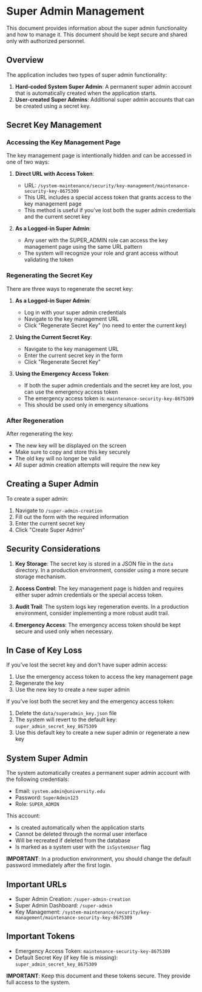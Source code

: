 # Super Admin Management

This document provides information about the super admin functionality and how to manage it. This document should be kept secure and shared only with authorized personnel.

## Overview

The application includes two types of super admin functionality:

1. **Hard-coded System Super Admin**: A permanent super admin account that is automatically created when the application starts.
2. **User-created Super Admins**: Additional super admin accounts that can be created using a secret key.

## Secret Key Management

### Accessing the Key Management Page

The key management page is intentionally hidden and can be accessed in one of two ways:

1. **Direct URL with Access Token**:

   - URL: `/system-maintenance/security/key-management/maintenance-security-key-8675309`
   - This URL includes a special access token that grants access to the key management page
   - This method is useful if you've lost both the super admin credentials and the current secret key

2. **As a Logged-in Super Admin**:
   - Any user with the SUPER_ADMIN role can access the key management page using the same URL pattern
   - The system will recognize your role and grant access without validating the token

### Regenerating the Secret Key

There are three ways to regenerate the secret key:

1. **As a Logged-in Super Admin**:

   - Log in with your super admin credentials
   - Navigate to the key management URL
   - Click "Regenerate Secret Key" (no need to enter the current key)

2. **Using the Current Secret Key**:

   - Navigate to the key management URL
   - Enter the current secret key in the form
   - Click "Regenerate Secret Key"

3. **Using the Emergency Access Token**:
   - If both the super admin credentials and the secret key are lost, you can use the emergency access token
   - The emergency access token is: `maintenance-security-key-8675309`
   - This should be used only in emergency situations

### After Regeneration

After regenerating the key:

- The new key will be displayed on the screen
- Make sure to copy and store this key securely
- The old key will no longer be valid
- All super admin creation attempts will require the new key

## Creating a Super Admin

To create a super admin:

1. Navigate to `/super-admin-creation`
2. Fill out the form with the required information
3. Enter the current secret key
4. Click "Create Super Admin"

## Security Considerations

1. **Key Storage**: The secret key is stored in a JSON file in the `data` directory. In a production environment, consider using a more secure storage mechanism.

2. **Access Control**: The key management page is hidden and requires either super admin credentials or the special access token.

3. **Audit Trail**: The system logs key regeneration events. In a production environment, consider implementing a more robust audit trail.

4. **Emergency Access**: The emergency access token should be kept secure and used only when necessary.

## In Case of Key Loss

If you've lost the secret key and don't have super admin access:

1. Use the emergency access token to access the key management page
2. Regenerate the key
3. Use the new key to create a new super admin

If you've lost both the secret key and the emergency access token:

1. Delete the `data/superadmin_key.json` file
2. The system will revert to the default key: `super_admin_secret_key_8675309`
3. Use this default key to create a new super admin or regenerate a new key

## System Super Admin

The system automatically creates a permanent super admin account with the following credentials:

- Email: `system.admin@university.edu`
- Password: `SuperAdmin123`
- Role: `SUPER_ADMIN`

This account:

- Is created automatically when the application starts
- Cannot be deleted through the normal user interface
- Will be recreated if deleted from the database
- Is marked as a system user with the `isSystemUser` flag

**IMPORTANT**: In a production environment, you should change the default password immediately after the first login.

## Important URLs

- Super Admin Creation: `/super-admin-creation`
- Super Admin Dashboard: `/super-admin`
- Key Management: `/system-maintenance/security/key-management/maintenance-security-key-8675309`

## Important Tokens

- Emergency Access Token: `maintenance-security-key-8675309`
- Default Secret Key (if key file is missing): `super_admin_secret_key_8675309`

**IMPORTANT**: Keep this document and these tokens secure. They provide full access to the system.

